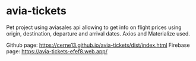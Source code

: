 # avia-tickets
Pet project using aviasales api allowing to get info on flight prices using origin, destination, departure and arrival dates. Axios and Materialize used.

Github page: https://cerne13.github.io/avia-tickets/dist/index.html  Firebase page: https://avia-tickets-efef8.web.app/
